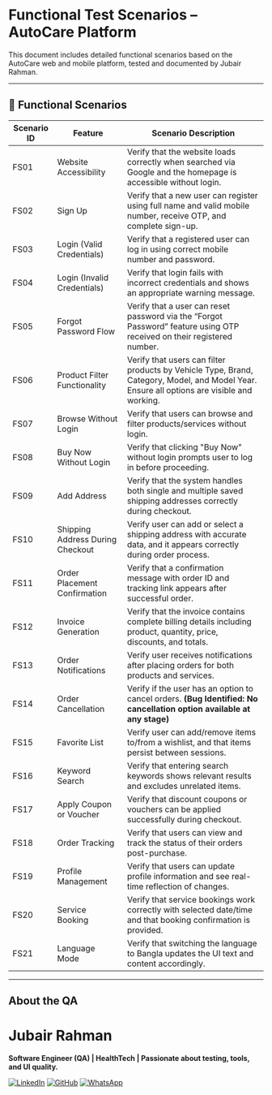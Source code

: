 #  Functional Test Scenarios – AutoCare Platform

This document includes detailed functional scenarios based on the AutoCare web and mobile platform, tested and documented by Jubair Rahman.

---



## 🔧 Functional Scenarios

| Scenario ID | Feature                           | Scenario Description                                                                                                                                                    |
|-------------|-----------------------------------|-------------------------------------------------------------------------------------------------------------------------------------------------------------------------|
| FS01        | Website Accessibility             | Verify that the website loads correctly when searched via Google and the homepage is accessible without login.                                                        |
| FS02        | Sign Up                           | Verify that a new user can register using full name and valid mobile number, receive OTP, and complete sign-up.                                 |
| FS03        | Login (Valid Credentials)         | Verify that a registered user can log in using correct mobile number and password.                                                                                      |
| FS04        | Login (Invalid Credentials)       | Verify that login fails with incorrect credentials and shows an appropriate warning message.                                                                           |
| FS05        | Forgot Password Flow              | Verify that a user can reset password via the “Forgot Password” feature using OTP received on their registered number.                                                |
| FS06        | Product Filter Functionality      | Verify that users can filter products by Vehicle Type, Brand, Category, Model, and Model Year. Ensure all options are visible and working.                            |
| FS07        | Browse Without Login              | Verify that users can browse and filter products/services without login.                                                                                               |
| FS08        | Buy Now Without Login             | Verify that clicking "Buy Now" without login prompts user to log in before proceeding.                                                                                 |
| FS09        | Add Address                       | Verify that the system handles both single and multiple saved shipping addresses correctly during checkout.                                                           |
| FS10        | Shipping Address During Checkout  | Verify user can add or select a shipping address with accurate data, and it appears correctly during order process.                                                   |
| FS11        | Order Placement Confirmation      | Verify that a confirmation message with order ID and tracking link appears after successful order.                                                                    |
| FS12        | Invoice Generation                | Verify that the invoice contains complete billing details including product, quantity, price, discounts, and totals.                                                  |
| FS13        | Order Notifications               | Verify user receives notifications after placing orders for both products and services.                                                                                |
| FS14        | Order Cancellation                | Verify if the user has an option to cancel orders. **(Bug Identified: No cancellation option available at any stage)**                                                |
| FS15        | Favorite List                     | Verify user can add/remove items to/from a wishlist, and that items persist between sessions.                                                                         |
| FS16        | Keyword Search                    | Verify that entering search keywords shows relevant results and excludes unrelated items.                                                                             |
| FS17        | Apply Coupon or Voucher           | Verify that discount coupons or vouchers can be applied successfully during checkout.                                                                                 |
| FS18        | Order Tracking                    | Verify that users can view and track the status of their orders post-purchase.                                                                                        |
| FS19        | Profile Management                | Verify that users can update profile information and see real-time reflection of changes.                                                                             |
| FS20        | Service Booking                   | Verify that service bookings work correctly with selected date/time and that booking confirmation is provided.                                                        |
| FS21        | Language Mode                   | Verify that switching the language to Bangla updates the UI text and content accordingly.                                                        |

---

##  About the QA

# Jubair Rahman

**Software Engineer (QA) | HealthTech | Passionate about testing, tools, and UI quality.**

[![LinkedIn](https://img.shields.io/badge/linkedin-%230077B5.svg?style=for-the-badge&logo=linkedin&logoColor=white)](https://www.linkedin.com/in/jubair-rahman/) [![GitHub](https://img.shields.io/badge/github-%23121011.svg?style=for-the-badge&logo=github&logoColor=white)](https://github.com/JubairRahman) [![WhatsApp](https://img.shields.io/badge/WhatsApp-25D366?style=for-the-badge&logo=whatsapp&logoColor=white)](https://wa.me/8801645763353)


